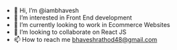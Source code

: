 - 👋 Hi, I’m @iambhavesh
- 👀 I’m interested in Front End development
- 🌱 I’m currently looking to work in Ecommerce Websites
- 💞️ I’m looking to collaborate on React JS
- 📫 How to reach me bhaveshrathod48@gmail.com

<!---
iambhavesh/iambhavesh is a ✨ special ✨ repository because its `README.md` (this file) appears on your GitHub profile.
You can click the Preview link to take a look at your changes.
--->
